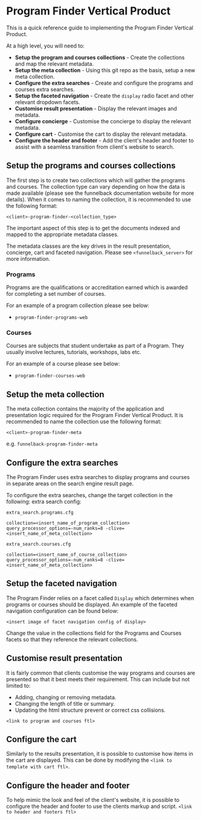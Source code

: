 # Program Finder Vertical Product

This is a quick reference guide to implementing the Program Finder Vertical Product.

At a high level, you will need to:

* **Setup the program and courses collections** - Create the collections and map the relevant metadata.
* **Setup the meta collection** - Using this git repo as the basis, setup a new meta collection.
* **Configure the extra searches** - Create and configure the programs and courses extra searches.
* **Setup the faceted navigation** - Create the `display` radio facet and other relevant dropdown facets.
* **Customise result presentation** - Display the relevant images and metadata.
* **Configure concierge** - Customise the concierge to display the relevant metadata.
* **Configure cart** - Customise the cart to display the relevant metadata.
* **Configure the header and footer** - Add the client's header and footer to assist with a seamless transition from client's website to search.

## Setup the programs and courses collections

The first step is to create two collections which will gather the programs and courses. The collection type can vary depending on how the data is made available (please see the funnelback documentation website for more details). When it comes to naming the collection, it is recommended to use the following format:

`<client>-program-finder-<collection_type>`

The important aspect of this step is to get the documents indexed and mapped to the appropriate metadata classes.

The metadata classes are the key drives in the result presentation, concierge, cart and faceted navigation. Please see `<funnelback_server>` for more information.

### Programs

Programs are the qualifications or accreditation earned which is awarded for completing a set number of courses.

For an example of a program collection please see below:

* `program-finder-programs-web`

### Courses

Courses are subjects that student undertake as part of a Program. They usually involve lectures, tutorials, workshops, labs etc.

For an example of a course please see below:

* `program-finder-courses-web`

## Setup the meta collection

The meta collection contains the majority of the application and presentation logic required for the Program Finder Vertical Product. It is recommended to name the collection use the following format:

`<client>-program-finder-meta`

e.g. `funnelback-program-finder-meta`

## Configure the extra searches

The Program Finder uses extra searches to display programs and courses in separate areas on the search engine result page.

To configure the extra searches, change the target collection in the following: extra search config:

`extra_search.programs.cfg`
```
collection=<insert_name_of_program_collection>
query_processor_options=-num_ranks=8 -clive=<insert_name_of_meta_collection>
```

`extra_search.courses.cfg`
```
collection=<insert_name_of_course_collection>
query_processor_options=-num_ranks=8 -clive=<insert_name_of_meta_collection>
```

## Setup the faceted navigation

The Program Finder relies on a facet called `Display` which determines when programs or courses should be displayed. An example of the faceted navigation configuration can be found below:

`<insert image of facet navigation config of display>`

Change the value in the collections field for the Programs and Courses facets so that they reference the relevant collections.

## Customise result presentation

It is fairly common that clients customise the way programs and courses are presented so that it best meets their requirement. This can include but not limited to:
* Adding, changing or removing metadata.
* Changing the length of title or summary.
* Updating the html structure prevent or correct css collisions.

`<link to program and courses ftl>`

## Configure the cart

Similarly to the results presentation, it is possible to customise how items in the cart are displayed. This can be done by modifying the `<link to template with cart ftl>`.

## Configure the header and footer

To help mimic the look and feel of the client's website, it is possible to configure the header and footer to use the clients markup and script.
`<link to header and footers ftl>`
